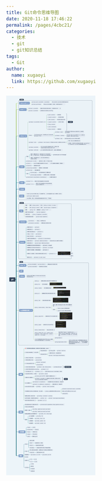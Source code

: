 ```yaml
---
title: Git命令思维导图
date: 2020-11-18 17:46:22
permalink: /pages/4cbc21/
categories:
  - 技术
  - git
  - git知识总结
tags: 
  - Git
author: 
  name: xugaoyi
  link: https://github.com/xugaoyi
---
```

![Git命令思维导图](/img/git.png)
<!-- more -->
